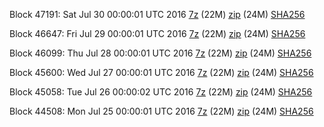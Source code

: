 Block 47191: Sat Jul 30 00:00:01 UTC 2016 [7z](https://transfer.sh/ZgMDB/bootstrap.dat.20160730.7z) (22M) [zip](https://transfer.sh/a0u9L/bootstrap.dat.20160730.zip) (24M) [SHA256](https://transfer.sh/L1nme/sha256.txt)

Block 46647: Fri Jul 29 00:00:01 UTC 2016 [7z](https://transfer.sh/MJlfc/bootstrap.dat.20160729.7z) (22M) [zip](https://transfer.sh/DNRnF/bootstrap.dat.20160729.zip) (24M) [SHA256](https://transfer.sh/qWzRw/sha256.txt)

Block 46099: Thu Jul 28 00:00:01 UTC 2016 [7z](https://transfer.sh/cDo9S/bootstrap.dat.20160728.7z) (22M) [zip](https://transfer.sh/WEA7e/bootstrap.dat.20160728.zip) (24M) [SHA256](https://transfer.sh/idaG8/sha256.txt)

Block 45600: Wed Jul 27 00:00:01 UTC 2016 [7z](https://transfer.sh/5ArjR/bootstrap.dat.20160727.7z) (22M) [zip](https://transfer.sh/12mLat/bootstrap.dat.20160727.zip) (24M) [SHA256](https://transfer.sh/uM4Ai/sha256.txt)

Block 45058: Tue Jul 26 00:00:02 UTC 2016 [7z](https://transfer.sh/3I1nV/bootstrap.dat.20160726.7z) (22M) [zip](https://transfer.sh/xb69y/bootstrap.dat.20160726.zip) (24M) [SHA256](https://transfer.sh/Zr6ea/sha256.txt)

Block 44508: Mon Jul 25 00:00:01 UTC 2016 [7z](https://transfer.sh/WXpqN/bootstrap.dat.20160725.7z) (22M) [zip](https://transfer.sh/99IbX/bootstrap.dat.20160725.zip) (24M) [SHA256](https://transfer.sh/HamIx/sha256.txt)
